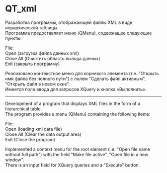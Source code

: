 # QT_xml
Разработка программы, отображающей файлы XML в виде иерархической таблицы.  
Программа предоставляет меню (QMenu), содержащее следующие пункты:  

File:  
Open (загрузка файла данных xml)  
Close All (Очистить область вывода данных)  
Exit (закрыть программу)  

Реализовано контекстное меню для корневого элемента (т.е. "Открыть имя файла без полного пути") с полем "Сделать файл активным", "Открыть файл в новом окне".  
Имеется поле ввода для запросов XQuery и кнопка «Выполнить».  

------------------------------------------

Development of a program that displays XML files in the form of a hierarchical table.  
The program provides a menu (QMenu) containing the following items:  

File:  
Open (loading xml data file)  
Close All (Clear the data output area)  
Exit (Close the program)  

Implemented a context menu for the root element (i.e. "Open file name without full path") with the field "Make file active", "Open file in a new window".  
There is an input field for XQuery queries and a "Execute" button.  
